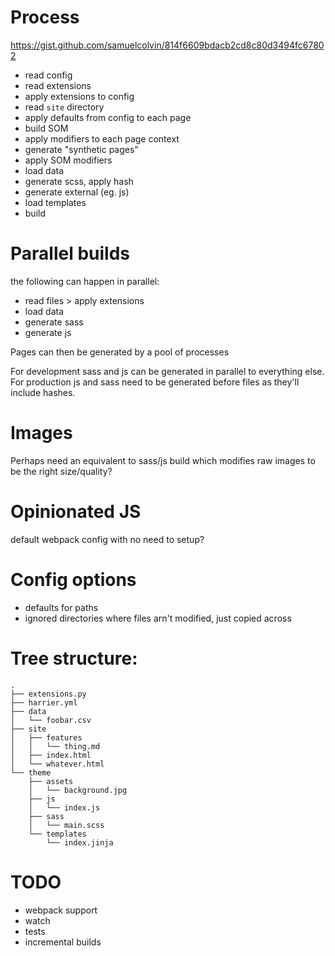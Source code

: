 # Process

https://gist.github.com/samuelcolvin/814f6609bdacb2cd8c80d3494fc67802

* read config
* read extensions
* apply extensions to config
* read `site` directory
* apply defaults from config to each page
* build SOM
* apply modifiers to each page context
* generate "synthetic pages"
* apply SOM modifiers
* load data
* generate scss, apply hash
* generate external (eg. js)
* load templates
* build 

# Parallel builds

the following can happen in parallel:
* read files > apply extensions
* load data
* generate sass
* generate js

Pages can then be generated by a pool of processes

For development sass and js can be generated in parallel to everything else. For
production js and sass need to be generated before files as they'll include hashes.  

# Images

Perhaps need an equivalent to sass/js build which modifies raw images to be the right size/quality?

# Opinionated JS

default webpack config with no need to setup?

# Config options

* defaults for paths
* ignored directories where files arn't modified, just copied across

# Tree structure:

```
.
├── extensions.py
├── harrier.yml
├── data
│   └── foobar.csv
├── site
│   ├── features
│   │   └── thing.md
│   ├── index.html
│   └── whatever.html
└── theme
    ├── assets
    │   └── background.jpg
    ├── js
    │   └── index.js
    ├── sass
    │   └── main.scss
    └── templates
        └── index.jinja
```

# TODO

* webpack support
* watch
* tests
* incremental builds
